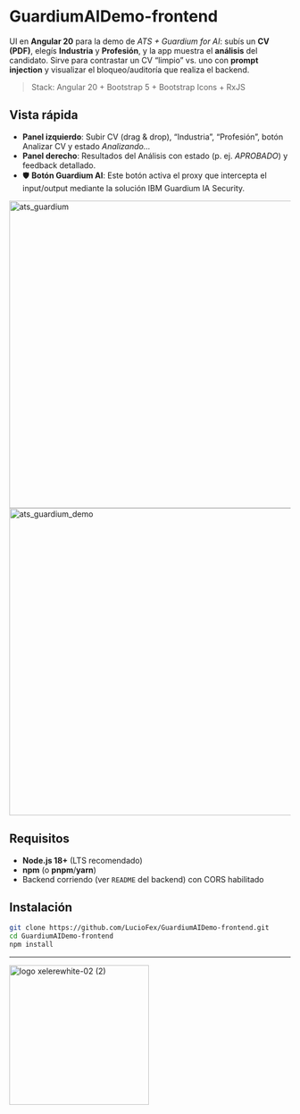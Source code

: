 <!-- # GuardiumAIDemo-frontend
Frontend para la demo de IBM Guardium AI de Xelere

<img src="https://github.com/user-attachments/assets/4b6f2393-614a-482b-9478-e14f2866555d" width=750px height=auto>
-->

# GuardiumAIDemo-frontend

UI en **Angular 20** para la demo de *ATS + Guardium for AI*: subís un **CV (PDF)**, elegís **Industria** y **Profesión**, y la app muestra el **análisis** del candidato. Sirve para contrastar un CV “limpio” vs. uno con **prompt injection** y visualizar el bloqueo/auditoría que realiza el backend.

> Stack: Angular 20 + Bootstrap 5 + Bootstrap Icons + RxJS

## Vista rápida

- **Panel izquierdo**: Subir CV (drag & drop), “Industria”, “Profesión”, botón Analizar CV y estado *Analizando…*  
- **Panel derecho**: Resultados del Análisis con estado (p. ej. *APROBADO*) y feedback detallado.
- 🛡 **Botón Guardium AI**: Este botón activa el proxy que intercepta el input/output mediante la solución IBM Guardium IA Security.

<img width="550" height="auto" alt="ats_guardium" src="https://github.com/user-attachments/assets/83e8e3a5-28f8-4c7e-b3c3-e481daf4286f" />
<img width="550" height="auto" alt="ats_guardium_demo" src="https://github.com/user-attachments/assets/2645e4dc-4273-4d6b-a86a-99609d15aed0" />


## Requisitos

- **Node.js 18+** (LTS recomendado)  
- **npm** (o **pnpm**/**yarn**)  
- Backend corriendo (ver `README` del backend) con CORS habilitado

## Instalación

```bash
git clone https://github.com/LucioFex/GuardiumAIDemo-frontend.git
cd GuardiumAIDemo-frontend
npm install
```

---

<img width="250" height="auto" alt="logo xelerewhite-02 (2)" src="https://github.com/user-attachments/assets/1fc4f49e-006c-4c0d-b532-7a732486936b" />
